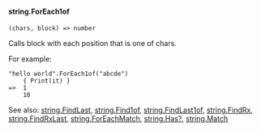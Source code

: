 #### string.ForEach1of

``` suneido
(chars, block) => number
```

Calls block with each position that is one of chars.

For example:

``` suneido
"hello world".ForEach1of("abcde")
	{ Print(it) }
=>	1
	10
```


See also:
[string.FindLast](<string.FindLast.md>),
[string.Find1of](<string.Find1of.md>),
[string.FindLast1of](<string.FindLast1of.md>),
[string.FindRx](<string.FindRx.md>),
[string.FindRxLast](<string.FindRxLast.md>),
[string.ForEachMatch](<string.ForEachMatch.md>),
[string.Has?](<string.Has?.md>),
[string.Match](<string.Match.md>)
